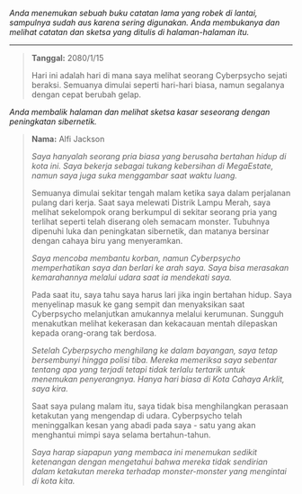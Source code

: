 _Anda menemukan sebuah buku catatan lama yang robek di lantai, sampulnya sudah aus karena sering digunakan. Anda membukanya dan melihat catatan dan sketsa yang ditulis di halaman-halaman itu._

---

> **Tanggal:** 2080/1/15
>
> Hari ini adalah hari di mana saya melihat seorang Cyberpsycho sejati beraksi. Semuanya dimulai seperti hari-hari biasa, namun segalanya dengan cepat berubah gelap.

_Anda membalik halaman dan melihat sketsa kasar seseorang dengan peningkatan sibernetik._

> **Nama:** Alfi Jackson
>
> _Saya hanyalah seorang pria biasa yang berusaha bertahan hidup di kota ini. Saya bekerja sebagai tukang kebersihan di MegaEstate, namun saya juga suka menggambar saat waktu luang._
>
> Semuanya dimulai sekitar tengah malam ketika saya dalam perjalanan pulang dari kerja. Saat saya melewati Distrik Lampu Merah, saya melihat sekelompok orang berkumpul di sekitar seorang pria yang terlihat seperti telah diserang oleh semacam monster. Tubuhnya dipenuhi luka dan peningkatan sibernetik, dan matanya bersinar dengan cahaya biru yang menyeramkan.
>
> _Saya mencoba membantu korban, namun Cyberpsycho memperhatikan saya dan berlari ke arah saya. Saya bisa merasakan kemarahannya melalui udara saat ia mendekati saya._
>
> Pada saat itu, saya tahu saya harus lari jika ingin bertahan hidup. Saya menyelinap masuk ke gang sempit dan menyaksikan saat Cyberpsycho melanjutkan amukannya melalui kerumunan. Sungguh menakutkan melihat kekerasan dan kekacauan mentah dilepaskan kepada orang-orang tak berdosa.
>
> _Setelah Cyberpsycho menghilang ke dalam bayangan, saya tetap bersembunyi hingga polisi tiba. Mereka memeriksa saya sebentar tentang apa yang terjadi tetapi tidak terlalu tertarik untuk menemukan penyerangnya. Hanya hari biasa di Kota Cahaya Arklit, saya kira._
>
> Saat saya pulang malam itu, saya tidak bisa menghilangkan perasaan ketakutan yang mengendap di udara. Cyberpsycho telah meninggalkan kesan yang abadi pada saya - satu yang akan menghantui mimpi saya selama bertahun-tahun.
>
> _Saya harap siapapun yang membaca ini menemukan sedikit ketenangan dengan mengetahui bahwa mereka tidak sendirian dalam ketakutan mereka terhadap monster-monster yang mengintai di kota kita._
